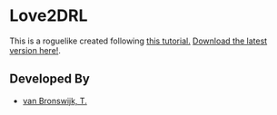 # Love2DRL

This is a roguelike created following [this tutorial.](http://www.roguebasin.com/index.php?title=Complete_Roguelike_Tutorial,_using_python%2Blibtcod) [Download the latest version here!](https://github.com/sternold/Love2DRL/releases).

## Developed By

* [van Bronswijk, T.](https://github.com/Sternold)
